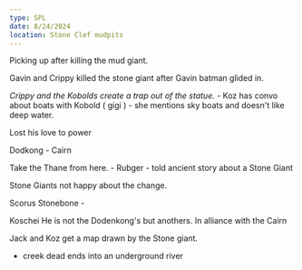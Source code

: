 ```yaml
---
type: SPL
date: 8/24/2024
location: Stone Clef mudpits
---
```


Picking up after killing the mud giant.

Gavin and Crippy killed the stone giant after Gavin batman glided in.

 *Crippy and the Kobolds create a trap out of the statue.*
	- Koz has convo about boats with Kobold ( gigi ) 
		- she mentions sky boats and doesn't like deep water. 

Lost his love to power

Dodkong - Cairn

Take the Thane from here. 
	- Rubger 
		- told ancient story about a Stone Giant 


Stone Giants not happy about the change.

Scorus Stonebone - 

Koschei
He is not the Dodenkong's but anothers. In alliance with the Cairn

Jack and Koz get a map drawn by the Stone giant. 
- creek dead ends into an underground river


